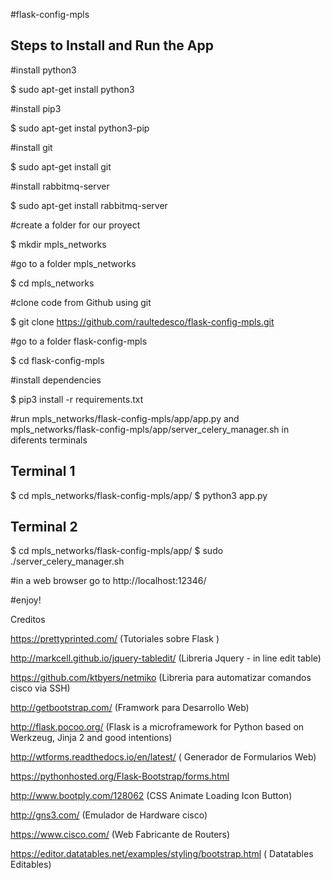#flask-config-mpls

Steps to Install and Run the App
---------------------------------------------------------------------------------------------------------------------------------

#install python3

$ sudo apt-get install python3

#install pip3

$ sudo apt-get instal python3-pip

#install git

$ sudo apt-get install git

#install rabbitmq-server

$ sudo apt-get install rabbitmq-server 

#create a folder for our proyect

$ mkdir mpls_networks

#go to a folder mpls_networks

$ cd mpls_networks

#clone code from Github using git

$ git clone https://github.com/raultedesco/flask-config-mpls.git

#go to a folder flask-config-mpls

$ cd flask-config-mpls

#install dependencies

$ pip3 install -r requirements.txt

#run mpls_networks/flask-config-mpls/app/app.py
and mpls_networks/flask-config-mpls/app/server_celery_manager.sh in diferents terminals

Terminal 1
----------
$ cd mpls_networks/flask-config-mpls/app/
$ python3 app.py

Terminal 2
----------
$ cd mpls_networks/flask-config-mpls/app/
$ sudo ./server_celery_manager.sh

#in a web browser go to http://localhost:12346/

#enjoy!


Creditos

https://prettyprinted.com/ (Tutoriales sobre Flask )

http://markcell.github.io/jquery-tabledit/ (Libreria Jquery - in line edit table)

https://github.com/ktbyers/netmiko (Libreria para automatizar comandos cisco via SSH)

http://getbootstrap.com/ (Framwork para Desarrollo Web)

http://flask.pocoo.org/ (Flask is a microframework for Python based on Werkzeug, Jinja 2 and good intentions)

http://wtforms.readthedocs.io/en/latest/ ( Generador de Formularios Web)

https://pythonhosted.org/Flask-Bootstrap/forms.html

http://www.bootply.com/128062 (CSS Animate Loading Icon Button)

http://gns3.com/ (Emulador de Hardware cisco)

https://www.cisco.com/ (Web Fabricante de Routers)

https://editor.datatables.net/examples/styling/bootstrap.html ( Datatables Editables)
